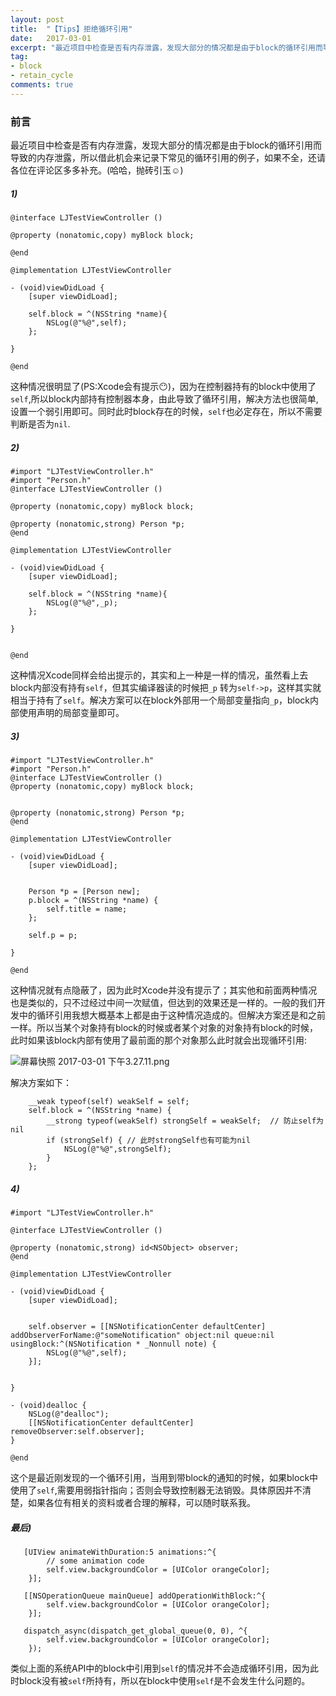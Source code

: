 ```yaml
---
layout: post
title:  "【Tips】拒绝循环引用"
date:   2017-03-01
excerpt: "最近项目中检查是否有内存泄露，发现大部分的情况都是由于block的循环引用而导致的内存泄露，所以借此机会来记录下常见的循环引用的例子，如果不全，还请各位在评论区多多补充。"
tag:
- block
- retain_cycle
comments: true
---
```



### 前言
最近项目中检查是否有内存泄露，发现大部分的情况都是由于block的循环引用而导致的内存泄露，所以借此机会来记录下常见的循环引用的例子，如果不全，还请各位在评论区多多补充。(哈哈，抛砖引玉☺️)


#####  1)

```
@interface LJTestViewController ()

@property (nonatomic,copy) myBlock block;

@end

@implementation LJTestViewController

- (void)viewDidLoad {
    [super viewDidLoad];
    
    self.block = ^(NSString *name){
        NSLog(@"%@",self);
    };
    
}

@end
```
这种情况很明显了(PS:Xcode会有提示😶)，因为在控制器持有的block中使用了`self`,所以block内部持有控制器本身，由此导致了循环引用，解决方法也很简单,设置一个弱引用即可。同时此时block存在的时候，`self`也必定存在，所以不需要判断是否为`nil`.


#####  2)

```
#import "LJTestViewController.h"
#import "Person.h"
@interface LJTestViewController ()

@property (nonatomic,copy) myBlock block;

@property (nonatomic,strong) Person *p;
@end

@implementation LJTestViewController

- (void)viewDidLoad {
    [super viewDidLoad];
    
    self.block = ^(NSString *name){
        NSLog(@"%@",_p);
    };
    
}


@end
```
这种情况Xcode同样会给出提示的，其实和上一种是一样的情况，虽然看上去block内部没有持有`self`，但其实编译器读的时候把`_p` 转为`self->p`，这样其实就相当于持有了`self`。解决方案可以在block外部用一个局部变量指向`_p`，block内部使用声明的局部变量即可。


#####  3)

```
#import "LJTestViewController.h"
#import "Person.h"
@interface LJTestViewController ()
@property (nonatomic,copy) myBlock block;


@property (nonatomic,strong) Person *p;
@end

@implementation LJTestViewController

- (void)viewDidLoad {
    [super viewDidLoad];
    
    
    Person *p = [Person new];
    p.block = ^(NSString *name) {
        self.title = name;
    };
    
    self.p = p;

}

@end
```
这种情况就有点隐蔽了，因为此时Xcode并没有提示了；其实他和前面两种情况也是类似的，只不过经过中间一次赋值，但达到的效果还是一样的。一般的我们开发中的循环引用我想大概基本上都是由于这种情况造成的。但解决方案还是和之前一样。所以当某个对象持有block的时候或者某个对象的对象持有block的时候，此时如果该block内部有使用了最前面的那个对象那么此时就会出现循环引用:

![屏幕快照 2017-03-01 下午3.27.11.png](http://ocigwe4cv.bkt.clouddn.com/retain_cycle.png)

解决方案如下：
```
    __weak typeof(self) weakSelf = self;
    self.block = ^(NSString *name) {
        __strong typeof(weakSelf) strongSelf = weakSelf;  // 防止self为nil
        if (strongSelf) { // 此时strongSelf也有可能为nil
            NSLog(@"%@",strongSelf);
        }
    };
```


#####  4)

```
#import "LJTestViewController.h"

@interface LJTestViewController ()

@property (nonatomic,strong) id<NSObject> observer;
@end

@implementation LJTestViewController

- (void)viewDidLoad {
    [super viewDidLoad];
    
    
    self.observer = [[NSNotificationCenter defaultCenter] addObserverForName:@"someNotification" object:nil queue:nil usingBlock:^(NSNotification * _Nonnull note) {
        NSLog(@"%@",self);
    }];


}

- (void)dealloc {
    NSLog(@"dealloc");
    [[NSNotificationCenter defaultCenter] removeObserver:self.observer];
}

@end
```
这个是最近刚发现的一个循环引用，当用到带block的通知的时候，如果block中使用了`self`,需要用弱指针指向；否则会导致控制器无法销毁。具体原因并不清楚，如果各位有相关的资料或者合理的解释，可以随时联系我。


#####  最后)

```
   [UIView animateWithDuration:5 animations:^{
        // some animation code
        self.view.backgroundColor = [UIColor orangeColor];
    }];
```

```
   [[NSOperationQueue mainQueue] addOperationWithBlock:^{
        self.view.backgroundColor = [UIColor orangeColor];
    }];
```

```
   dispatch_async(dispatch_get_global_queue(0, 0), ^{
        self.view.backgroundColor = [UIColor orangeColor];
    });
```

类似上面的系统API中的block中引用到`self`的情况并不会造成循环引用，因为此时block没有被`self`所持有，所以在block中使用`self`是不会发生什么问题的。
